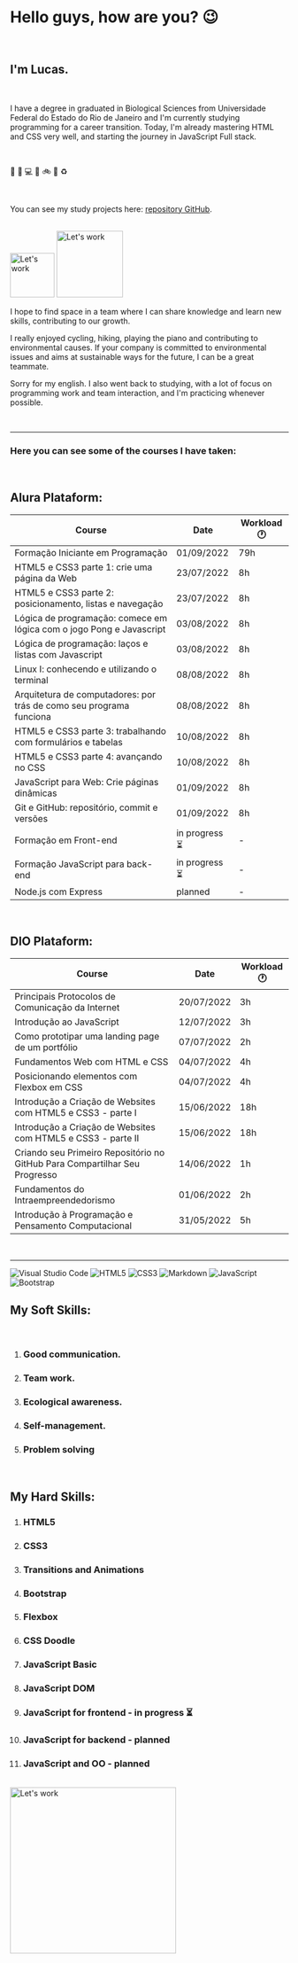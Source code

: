 # Hello guys, how are you? 😉

</br>

## I'm Lucas.

</br>

I have a degree in graduated in Biological Sciences from Universidade Federal do Estado do Rio de Janeiro and I'm currently studying programming for a career transition. Today, I'm already mastering HTML and CSS very well, and starting the journey in JavaScript Full stack.

</br>

🌲 🐸 💻 🔋 🚲 🎹 ♻

</br>

You can see my study projects here: [repository GitHub](https://github.com/lucas-quirino).

</br>

<picture>
  <img alt="Let's work" src="https://media2.giphy.com/media/r2FFJQ3oFb5QPoOz1X/giphy.gif?cid=ecf05e47q7vcc2amz5m68p2somstnhms7j8mi8opvty3kdn8&rid=giphy.gif&ct=s" width="80px">
</picture>
<picture>
  <img alt="Let's work" src="https://media4.giphy.com/media/RcsonxhFOqAdOiHeWB/giphy.gif?cid=ecf05e477kndcybiri81vz603x5u1tp6ei7f3gr9201pswgv&rid=giphy.gif&ct=s" width="120px">
</picture>

</br>

I hope to find space in a team where I can share knowledge and learn new skills, contributing to our growth.

I really enjoyed cycling, hiking, playing the piano  and contributing to environmental causes. If your company is committed to environmental issues and aims at sustainable ways for the future, I can be a great teammate.

Sorry for my english. I also went back to studying, with a lot of focus on programming work and team interaction, and I'm practicing whenever possible.

</br>

---

### Here you can see some of the courses I have taken:

</br>


## Alura Plataform:

| Course | Date | Workload 🕐 |
| --- | --- | --- |
| Formação Iniciante em Programação | 01/09/2022 | 79h |
| HTML5 e CSS3 parte 1: crie uma página da Web | 23/07/2022 | 8h |
| HTML5 e CSS3 parte 2: posicionamento, listas e navegação | 23/07/2022 | 8h |
| Lógica de programação: comece em lógica com o jogo Pong e Javascript | 03/08/2022 |  8h |
| Lógica de programação: laços e listas com Javascript | 03/08/2022 |  8h |
| Linux I: conhecendo e utilizando o terminal | 08/08/2022 |  8h |
| Arquitetura de computadores: por trás de como seu programa funciona | 08/08/2022 |  8h |
| HTML5 e CSS3 parte 3: trabalhando com formulários e tabelas | 10/08/2022 |  8h |
| HTML5 e CSS3 parte 4: avançando no CSS | 10/08/2022 |  8h |
| JavaScript para Web: Crie páginas dinâmicas | 01/09/2022 |  8h |
| Git e GitHub: repositório, commit e versões | 01/09/2022 |  8h |
| Formação em Front-end | in progress ⏳ |  - |
| Formação JavaScript para back-end | in progress ⏳ |  - |
| Node.js com Express | planned |  - |

</br>

## DIO Plataform:

| Course | Date | Workload 🕐 |
| --- | --- | --- |
| Principais Protocolos de Comunicação da Internet | 20/07/2022 | 3h |
| Introdução ao JavaScript | 12/07/2022 | 3h |
| Como prototipar uma landing page de um portfólio | 07/07/2022 | 2h |
| Fundamentos Web com HTML e CSS | 04/07/2022 |  4h |
| Posicionando elementos com Flexbox em CSS | 04/07/2022 | 4h |
| Introdução a Criação de Websites com HTML5 e CSS3 - parte I | 15/06/2022 |  18h |
| Introdução a Criação de Websites com HTML5 e CSS3 - parte II | 15/06/2022 |  18h |
| Criando seu Primeiro Repositório no GitHub Para Compartilhar Seu Progresso | 14/06/2022 |  1h |
| Fundamentos do Intraempreendedorismo | 01/06/2022 |  2h |
| Introdução à Programação e Pensamento Computacional | 31/05/2022 |  5h |

</br>

---

![Visual Studio Code](https://img.shields.io/badge/Visual%20Studio%20Code-0078d7.svg?style=for-the-badge&logo=visual-studio-code&logoColor=white) ![HTML5](https://img.shields.io/badge/html5-%23E34F26.svg?style=for-the-badge&logo=html5&logoColor=white) ![CSS3](https://img.shields.io/badge/css3-%231572B6.svg?style=for-the-badge&logo=css3&logoColor=white) ![Markdown](https://img.shields.io/badge/markdown-%23000000.svg?style=for-the-badge&logo=markdown&logoColor=white) ![JavaScript](https://img.shields.io/badge/javascript-%23323330.svg?style=for-the-badge&logo=javascript&logoColor=%23F7DF1E) ![Bootstrap](https://img.shields.io/badge/bootstrap-%23563D7C.svg?style=for-the-badge&logo=bootstrap&logoColor=white)

## My Soft Skills:

</br>

1. ### Good communication.
2. ### Team work.
3. ### Ecological awareness.
4. ### Self-management.
5. ### Problem solving

</br>

## My Hard Skills:

1. ### HTML5
2. ### CSS3
3. ### Transitions and Animations
4. ### Bootstrap
5. ### Flexbox
6. ### CSS Doodle
7. ### JavaScript Basic
8. ### JavaScript DOM
9. ### JavaScript for frontend - in progress ⏳
10. ### JavaScript for backend - planned
11. ### JavaScript and OO - planned

</br>

<picture>
  <img alt="Let's work" src="https://media4.giphy.com/media/U3yc84Oe6thNrByte4/giphy.gif?cid=790b76112c6c91768fa9cfabfdaf7d2c2298243bceeff14c&rid=giphy.gif&ct=s" width="300px">
</picture>
